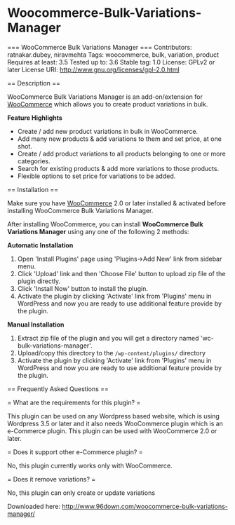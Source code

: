 Woocommerce-Bulk-Variations-Manager
===================================
=== WooCommerce Bulk Variations Manager ===
Contributors: ratnakar.dubey, niravmehta
Tags: woocommerce, bulk, variation, product
Requires at least: 3.5
Tested up to: 3.6
Stable tag: 1.0
License: GPLv2 or later
License URI: http://www.gnu.org/licenses/gpl-2.0.html

== Description ==

WooCommerce Bulk Variations Manager is an add-on/extension for [WooCommerce](http://www.woothemes.com/woocommerce) which allows you to create product variations in bulk.

**Feature Highlights**

* Create / add new product variations in bulk in WooCommerce.
* Add many new products & add variations to them and set price, at one shot.
* Create / add product variations to all products belonging to one or more categories.
* Search for existing products & add more variations to those products.
* Flexible options to set price for variations to be added.

== Installation ==

Make sure you have [WooCommerce](http://www.woothemes.com/woocommerce/) 2.0 or later installed & activated before installing WooCommerce Bulk Variations Manager.

After installing WooCommerce, you can install **WooCommerce Bulk Variations Manager** using any one of the following 2 methods:

**Automatic Installation**

1. Open 'Install Plugins' page using 'Plugins->Add New' link from sidebar menu.
2. Click 'Upload' link and then 'Choose File' button to upload zip file of the plugin directly.
3. Click 'Install Now' button to install the plugin.
4. Activate the plugin by clicking 'Activate' link from 'Plugins' menu in WordPress and now you are ready to use additional feature provide by the plugin.

**Manual Installation**

1. Extract zip file of the plugin and you will get a directory named 'wc-bulk-variations-manager'.
2. Upload/copy this directory to the `/wp-content/plugins/` directory
3. Activate the plugin by clicking 'Activate' link from 'Plugins' menu in WordPress and now you are ready to use additional feature provide by the plugin.

== Frequently Asked Questions ==

= What are the requirements for this plugin? =

This plugin can be used on any Wordpress based website, which is using Wordpress 3.5 or later and it also needs WooCommerce plugin which is an e-Commerce plugin. This plugin can be used with WooCommerce 2.0 or later.

= Does it support other e-Commerce plugin? =

No, this plugin currently works only with WooCommerce.

= Does it remove variations? =

No, this plugin can only create or update variations


Downloaded here:  http://www.96down.com/woocommerce-bulk-variations-manager/
